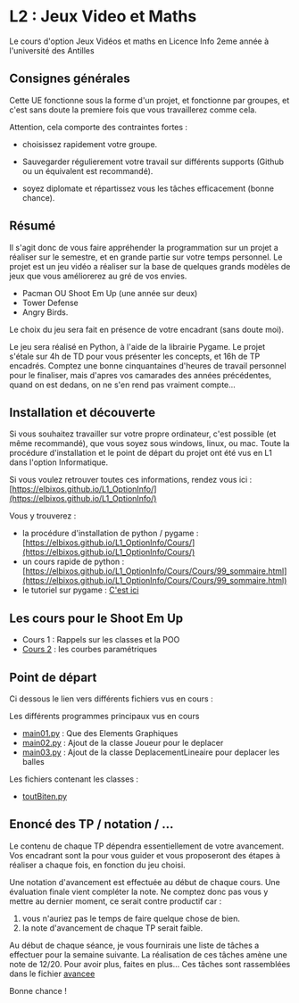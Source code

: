 # L2 : Jeux Video et Maths

Le cours d'option Jeux Vidéos et maths en Licence Info 2eme année à l'université des Antilles

## Consignes générales

Cette UE fonctionne sous la forme d'un projet, et fonctionne par groupes, et c'est sans doute la premiere fois que vous travaillerez comme cela.

Attention, cela comporte des contraintes fortes :

- choisissez rapidement votre groupe.

- Sauvegarder régulierement votre travail sur différents supports (Github ou un équivalent est recommandé).

- soyez diplomate et répartissez vous les tâches efficacement (bonne chance).

## Résumé
Il s'agit donc de vous faire appréhender la programmation sur un projet a réaliser sur le semestre, et en grande partie sur votre temps personnel. Le projet est un jeu vidéo a réaliser sur la base de quelques grands modèles de jeux que vous améliorerez au gré de vos envies.

- Pacman OU Shoot Em Up (une année sur deux)
- Tower Defense
- Angry Birds.

Le choix du jeu sera fait en présence de votre encadrant (sans doute moi).

Le jeu sera réalisé en Python, à l'aide de la librairie Pygame. Le projet s'étale sur 4h de TD pour vous présenter les concepts, et 16h de TP encadrés. Comptez une bonne cinquantaines d'heures de travail personnel pour le finaliser, mais d'apres vos camarades des années précédentes, quand on est dedans, on ne s'en rend pas vraiment compte...

## Installation et découverte
Si vous souhaitez travailler sur votre propre ordinateur, c'est possible (et même recommandé), que vous soyez sous windows, linux, ou mac.
Toute la procédure d'installation et le point de départ du projet ont été vus en L1 dans l'option Informatique.

Si vous voulez retrouver toutes ces informations, rendez vous ici :
[https://elbixos.github.io/L1_OptionInfo/](https://elbixos.github.io/L1_OptionInfo/)

Vous y trouverez :

- la procédure d'installation de python / pygame :
[https://elbixos.github.io/L1_OptionInfo/Cours/](https://elbixos.github.io/L1_OptionInfo/Cours/)
- un cours rapide de python :
[https://elbixos.github.io/L1_OptionInfo/Cours/Cours/99_sommaire.html](https://elbixos.github.io/L1_OptionInfo/Cours/Cours/99_sommaire.html)
- le tutoriel sur pygame :
[C'est ici](tutos/tuto.md)

## Les cours pour le Shoot Em Up

- Cours 1 : Rappels sur les classes et la POO
- [Cours 2](Cours/cours02_shoot.md) : les courbes paramétriques

## Point de départ

Ci dessous le lien vers différents fichiers vus en cours :

Les différents programmes principaux vus en cours
- [main01.py](Sources/main01.py) : Que des Elements Graphiques
- [main02.py](Sources/main02.py) : Ajout de la classe Joueur pour le deplacer
- [main03.py](Sources/main03.py) : Ajout de la classe DeplacementLineaire pour deplacer les balles

Les fichiers contenant les classes :
- [toutBiten.py](Sources/toutBiten.py)

## Enoncé des TP / notation / ...
Le contenu de chaque TP dépendra essentiellement de votre avancement. Vos encadrant sont la pour vous guider et vous proposeront des étapes à réaliser a chaque fois, en fonction du jeu choisi.

Une notation d'avancement est effectuée au début de chaque cours. Une évaluation finale vient compléter la note. Ne comptez donc pas vous y mettre au dernier moment, ce serait contre productif car :

1. vous n'auriez pas le temps de faire quelque chose de bien.
2. la note d'avancement de chaque TP serait faible.

Au début de chaque séance, je vous fournirais une liste de tâches a effectuer pour la semaine suivante. La réalisation de ces tâches amène une note de 12/20. Pour avoir plus, faites en plus...
Ces tâches sont rassemblées dans le fichier [avancee](avancee.md)


Bonne chance !
